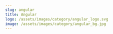 ```yaml
---
slug: angular
title: Angular
logo: /assets/images/category/angular_logo.svg
image: /assets/images/category/angular_bg.jpg
---
```

